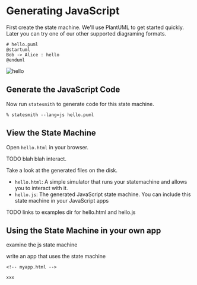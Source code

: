 # Generating JavaScript

First create the state machine. We'll use PlantUML to get started quickly. Later you can try one of our other supported diagraming formats.

```
# hello.puml
@startuml
Bob -> Alice : hello
@enduml
```
![hello](https://github.com/user-attachments/assets/49111aec-2d52-4b09-88ee-cbfcf5962847)

## Generate the JavaScript Code

Now run `statesmith` to generate code for this state machine.

```
% statesmith --lang=js hello.puml
```

## View the State Machine

Open `hello.html` in your browser.

TODO blah blah interact.

Take a look at the generated files on the disk.
* `hello.html`: A simple simulator that runs your statemachine and allows you to interact with it.
* `hello.js`: The generated JavaScript state machine. You can include this state machine in your JavaScript apps

TODO links to examples dir for hello.html and hello.js

## Using the State Machine in your own app

examine the js state machine

write an app that uses the state machine

```
<!-- myapp.html -->

xxx
```




